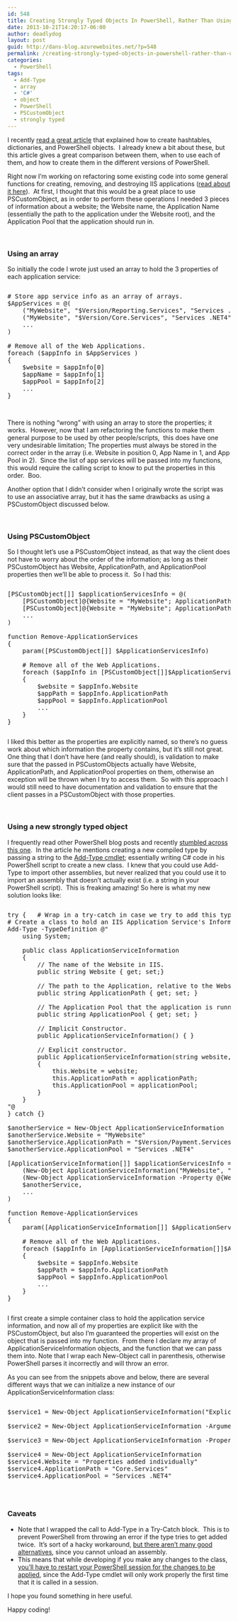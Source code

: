 ```yaml
---
id: 548
title: Creating Strongly Typed Objects In PowerShell, Rather Than Using An Array Or PSCustomObject
date: 2013-10-21T14:20:17-06:00
author: deadlydog
layout: post
guid: http://dans-blog.azurewebsites.net/?p=548
permalink: /creating-strongly-typed-objects-in-powershell-rather-than-using-an-array-or-pscustomobject/
categories:
  - PowerShell
tags:
  - Add-Type
  - array
  - 'C#'
  - object
  - PowerShell
  - PSCustomObject
  - strongly typed
---
```

I recently [read a great article](http://www.happysysadm.com/2013/10/powershell-hashtables-dictionaries-and.html) that explained how to create hashtables, dictionaries, and PowerShell objects.&#160; I already knew a bit about these, but this article gives a great comparison between them, when to use each of them, and how to create them in the different versions of PowerShell.

Right now I’m working on refactoring some existing code into some general functions for creating, removing, and destroying IIS applications ([read about it here](http://dans-blog.azurewebsites.net/powershell-functions-to-convert-remove-and-delete-iis-web-applications/)).&#160; At first, I thought that this would be a great place to use PSCustomObject, as in order to perform these operations I needed 3 pieces of information about a website; the Website name, the Application Name (essentially the path to the application under the Website root), and the Application Pool that the application should run in.

&#160;

### Using an array

So initially the code I wrote just used an array to hold the 3 properties of each application service:

<div id="scid:C89E2BDB-ADD3-4f7a-9810-1B7EACF446C1:b3bb5f05-399d-47b2-8023-882c6cf90c21" class="wlWriterEditableSmartContent" style="float: none; padding-bottom: 0px; padding-top: 0px; padding-left: 0px; margin: 0px; display: inline; padding-right: 0px">
  <pre style=white-space:normal> 
  
  <pre class="brush: powershell; pad-line-numbers: true; title: ; notranslate" title="">
# Store app service info as an array of arrays.
$AppServices = @(
	("MyWebsite", "$Version/Reporting.Services", "Services .NET4"),
	("MyWebsite", "$Version/Core.Services", "Services .NET4"),
	...
)

# Remove all of the Web Applications.
foreach ($appInfo in $AppServices )
{
	$website = $appInfo[0]
	$appName = $appInfo[1]
	$appPool = $appInfo[2]
	...
}

</pre>
</div>

There is nothing “wrong” with using an array to store the properties; it works.&#160; However, now that I am refactoring the functions to make them general purpose to be used by other people/scripts,&#160; this does have one very undesirable limitation; The properties must always be stored in the correct order in the array (i.e. Website in position 0, App Name in 1, and App Pool in 2).&#160; Since the list of app services will be passed into my functions, this would require the calling script to know to put the properties in this order.&#160; Boo.

Another option that I didn’t consider when I originally wrote the script was to use an associative array, but it has the same drawbacks as using a PSCustomObject discussed below.

&#160;

### Using PSCustomObject

So I thought let’s use a PSCustomObject instead, as that way the client does not have to worry about the order of the information; as long as their PSCustomObject has Website, ApplicationPath, and ApplicationPool properties then we’ll be able to process it.&#160; So I had this:

<div id="scid:C89E2BDB-ADD3-4f7a-9810-1B7EACF446C1:fb1b994a-747b-466d-a19a-ce3cae0ba948" class="wlWriterEditableSmartContent" style="float: none; padding-bottom: 0px; padding-top: 0px; padding-left: 0px; margin: 0px; display: inline; padding-right: 0px">
  <pre style=white-space:normal> 
  
  <pre class="brush: powershell; title: ; notranslate" title="">
[PSCustomObject[]] $applicationServicesInfo = @(
	[PSCustomObject]@{Website = "MyWebsite"; ApplicationPath = "$Version/Reporting.Services"; ApplicationPool = "Services .NET4"},
	[PSCustomObject]@{Website = "MyWebsite"; ApplicationPath = "$Version/Core.Services"; ApplicationPool = "Services .NET4},
	...
)

function Remove-ApplicationServices
{
	param([PSCustomObject[]] $ApplicationServicesInfo)

	# Remove all of the Web Applications.
	foreach ($appInfo in [PSCustomObject[]]$ApplicationServicesInfo)
	{
		$website = $appInfo.Website
		$appPath = $appInfo.ApplicationPath
		$appPool = $appInfo.ApplicationPool
		...
	}
}
</pre>
</div>

I liked this better as the properties are explicitly named, so there’s no guess work about which information the property contains, but it’s still not great.&#160; One thing that I don’t have here (and really should), is validation to make sure that the passed in PSCustomObjects actually have Website, ApplicationPath, and ApplicationPool properties on them, otherwise an exception will be thrown when I try to access them.&#160; So with this approach I would still need to have documentation and validation to ensure that the client passes in a PSCustomObject with those properties.

&#160;

### Using a new strongly typed object

I frequently read other PowerShell blog posts and recently [stumbled across this one](http://blogs.technet.com/b/heyscriptingguy/archive/2013/10/19/weekend-scripter-use-powershell-and-pinvoke-to-remove-stubborn-files.aspx).&#160; In the article he mentions creating a new compiled type by passing a string to the [Add-Type cmdlet](http://technet.microsoft.com/en-us/library/hh849914.aspx); essentially writing C# code in his PowerShell script to create a new class.&#160; I knew that you could use Add-Type to import other assemblies, but never realized that you could use it to import an assembly that doesn’t actually exist (i.e. a string in your PowerShell script).&#160; This is freaking amazing! So here is what my new solution looks like:

<div id="scid:C89E2BDB-ADD3-4f7a-9810-1B7EACF446C1:a9c9738d-d96d-4e84-b30a-0b3b4a84cc03" class="wlWriterEditableSmartContent" style="float: none; padding-bottom: 0px; padding-top: 0px; padding-left: 0px; margin: 0px; display: inline; padding-right: 0px">
  <pre style=white-space:normal> 
  
  <pre class="brush: powershell; title: ; notranslate" title="">
try {	# Wrap in a try-catch in case we try to add this type twice.
# Create a class to hold an IIS Application Service's Information.
Add-Type -TypeDefinition @"
	using System;
	
	public class ApplicationServiceInformation
	{
		// The name of the Website in IIS.
		public string Website { get; set;}
		
		// The path to the Application, relative to the Website root.
		public string ApplicationPath { get; set; }

		// The Application Pool that the application is running in.
		public string ApplicationPool { get; set; }

		// Implicit Constructor.
		public ApplicationServiceInformation() { }

		// Explicit constructor.
		public ApplicationServiceInformation(string website, string applicationPath, string applicationPool)
		{
			this.Website = website;
			this.ApplicationPath = applicationPath;
			this.ApplicationPool = applicationPool;
		}
	}
"@
} catch {}

$anotherService = New-Object ApplicationServiceInformation
$anotherService.Website = "MyWebsite"
$anotherService.ApplicationPath = "$Version/Payment.Services"
$anotherService.ApplicationPool = "Services .NET4"
	
[ApplicationServiceInformation[]] $applicationServicesInfo = @(
	(New-Object ApplicationServiceInformation("MyWebsite", "$Version/Reporting.Services", "Services .NET4")),
	(New-Object ApplicationServiceInformation -Property @{Website = "MyWebsite"; ApplicationPath = "$Version/Core.Services"; ApplicationPool = "Services .NET4}),
	$anotherService,
	...
)

function Remove-ApplicationServices
{
	param([ApplicationServiceInformation[]] $ApplicationServicesInfo)

	# Remove all of the Web Applications.
	foreach ($appInfo in [ApplicationServiceInformation[]]$ApplicationServicesInfo)
	{
		$website = $appInfo.Website
		$appPath = $appInfo.ApplicationPath
		$appPool = $appInfo.ApplicationPool
		...
	}
}
</pre>
</div>

I first create a simple container class to hold the application service information, and now all of my properties are explicit like with the PSCustomObject, but also I’m guaranteed the properties will exist on the object that is passed into my function.&#160; From there I declare my array of ApplicationServiceInformation objects, and the function that we can pass them into. Note that I wrap each New-Object call in parenthesis, otherwise PowerShell parses it incorrectly and will throw an error.

As you can see from the snippets above and below, there are several different ways that we can initialize a new instance of our ApplicationServiceInformation class:

<div id="scid:C89E2BDB-ADD3-4f7a-9810-1B7EACF446C1:46119ce9-6231-4efe-992b-a1e8c4545501" class="wlWriterEditableSmartContent" style="float: none; padding-bottom: 0px; padding-top: 0px; padding-left: 0px; margin: 0px; display: inline; padding-right: 0px">
  <pre style=white-space:normal> 
  
  <pre class="brush: powershell; title: ; notranslate" title="">
$service1 = New-Object ApplicationServiceInformation("Explicit Constructor", "Core.Services", ".NET4")

$service2 = New-Object ApplicationServiceInformation -ArgumentList ("Explicit Constructor ArgumentList", "Core.Services", ".NET4")

$service3 = New-Object ApplicationServiceInformation -Property @{Website = "Using Property"; ApplicationPath = "Core.Services"; ApplicationPool = ".NET4"}

$service4 = New-Object ApplicationServiceInformation
$service4.Website = "Properties added individually"
$service4.ApplicationPath = "Core.Services"
$service4.ApplicationPool = "Services .NET4"
</pre>
</div>

&#160;

### Caveats

  * Note that I wrapped the call to Add-Type in a Try-Catch block.&#160; This is to prevent PowerShell from throwing an error if the type tries to get added twice.&#160; It’s sort of a hacky workaround, [but there aren’t many good alternatives](http://stackoverflow.com/questions/16552801/how-do-i-conditionally-add-a-class-with-add-type-typedefinition-if-it-isnt-add), since you cannot unload an assembly. 
  * This means that while developing if you make any changes to the class, <u>you’ll have to restart your PowerShell session for the changes to be applied</u>, since the Add-Type cmdlet will only work properly the first time that it is called in a session. 

I hope you found something in here useful.

Happy coding!